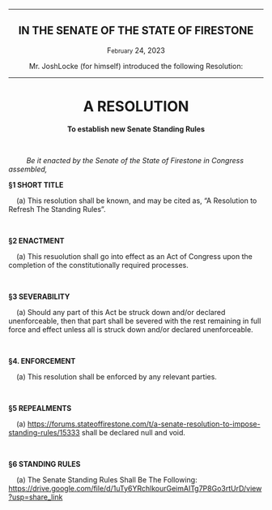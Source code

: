 <div align="center">

---

<h2><b>IN THE SENATE OF THE STATE OF FIRESTONE</b></h2>

<p>F<small>ebruary</small> 24, 2023</p>

Mr. JoshLocke (for himself) introduced the following Resolution:

---

<h1><b>A RESOLUTION</b></h1>

**To establish new Senate Standing Rules**

</div>

<br/>

&nbsp;&nbsp;&nbsp;&nbsp;&nbsp;&nbsp;&nbsp;&nbsp; _Be it enacted by the Senate of the State of Firestone in Congress assembled,_

**§1 SHORT TITLE**

&nbsp;&nbsp;&nbsp; (a) This resolution shall be known, and may be cited as, “A Resolution to Refresh The Standing Rules”.

<br/>

**§2 ENACTMENT**

&nbsp;&nbsp;&nbsp; (a) This resuolution shall go into effect as an Act of Congress upon the completion of the constitutionally required processes.

<br/>

**§3 SEVERABILITY**

&nbsp;&nbsp;&nbsp; (a) Should any part of this Act be struck down and/or declared unenforceable, then that part shall be severed with the rest remaining in full force and effect unless all is struck down and/or declared unenforceable.


<br/>

**§4. ENFORCEMENT**

&nbsp;&nbsp;&nbsp; (a) This resolution shall be enforced by any relevant parties.


<br/>

**§5 REPEALMENTS**

&nbsp;&nbsp;&nbsp; (a) https://forums.stateoffirestone.com/t/a-senate-resolution-to-impose-standing-rules/15333 shall be declared null and void. 

<br/>

**§6 STANDING RULES**

&nbsp;&nbsp;&nbsp; (a) The Senate Standing Rules Shall Be The Following: https://drive.google.com/file/d/1uTy6YRchlkourGeimAITg7P8Go3rtUrD/view?usp=share_link


